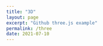 ```yaml
---
title: "3D"
layout: page
excerpt: "Github three.js example"
permalink: /three
date: 2021-07-10
---
```


<script defer="defer" src="assets/js/runtime.d0db042e1329d1f65760.js">
</script>
<script defer="defer" src="assets/js/index.b8b1262800b769c4299c.js">
</script>
